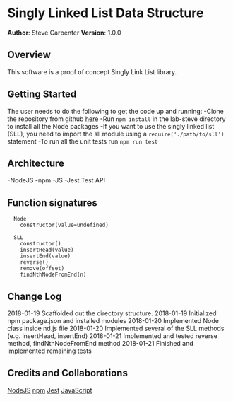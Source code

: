 # Singly Linked List Data Structure

**Author**: Steve Carpenter
**Version**: 1.0.0

## Overview
This software is a proof of concept Singly Link List library.

## Getting Started
The user needs to do the following to get the code up and running:
-Clone the repository from github [here](https://github.com/stevegcarpenter/04-bitmap-project)
-Run `npm install` in the lab-steve directory to install all the Node packages
-If you want to use the singly linked list (SLL), you need to import the sll module using a `require('./path/to/sll')` statement
-To run all the unit tests run `npm run test`

## Architecture
-NodeJS
-npm
-JS
-Jest Test API

## Function signatures
```
  Node
    constructor(value=undefined)
  
  SLL
    constructor()
    insertHead(value)
    insertEnd(value)
    reverse()
    remove(offset)
    findNthNodeFromEnd(n)
```

## Change Log
2018-01-19 Scaffolded out the directory structure.
2018-01-19 Initialized npm package.json and installed modules
2018-01-20 Implemented Node class inside nd.js file
2018-01-20 Implemented several of the SLL methods (e.g. insertHead, insertEnd)
2018-01-21 Implemented and tested reverse method, findNthNodeFromEnd method
2018-01-21 Finished and implemented remaining tests

## Credits and Collaborations
[NodeJS](https://nodejs.org)
[npm](https://www.npmjs.com/)
[Jest](https://facebook.github.io/jest/)
[JavaScript](https://www.javascript.com/)

